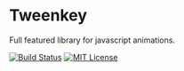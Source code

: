 # Tweenkey
Full featured library for javascript animations.

[![Build Status](https://travis-ci.org/radixzz/Tweenkey.svg?branch=master)](https://travis-ci.org/radixzz/Tweenkey)
[![MIT License](https://img.shields.io/badge/license-MIT-blue.svg?style=flat)](LICENSE.md)

